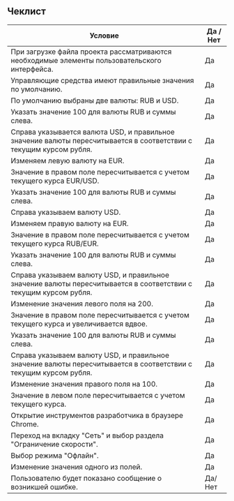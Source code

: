 ## Чеклист

| Условие                                                                                                   | Да / Нет  |
|-----------------------------------------------------------------------------------------------------------|-----------|
| При загрузке файла проекта рассматриваются необходимые элементы пользовательского интерфейса.             | Да        |
| Управляющие средства имеют правильные значения по умолчанию.                                             | Да        |
| По умолчанию выбраны две валюты: RUB и USD.                                                              | Да        |
| Указать значение 100 для валюты RUB и суммы слева.                                                       | Да        |
| Справа указывается валюта USD, и правильное значение валюты пересчитывается в соответствии с текущим курсом рубля. | Да |
| Изменяем левую валюту на EUR.                                                                            | Да        |
| Значение в правом поле пересчитывается с учетом текущего курса EUR/USD.                                 | Да        |
| Указать значение 100 для валюты RUB и суммы слева.                                                       | Да        |
| Справа указываем валюту USD.                                                                             | Да        |
| Изменяем правую валюту на EUR.                                                                           | Да        |
| Значение в правом поле пересчитывается с учетом текущего курса RUB/EUR.                                 | Да        |
| Указать значение 100 для валюты RUB и суммы слева.                                                       | Да        |
| Справа указываем валюту USD, и правильное значение валюты пересчитывается в соответствии с текущим курсом рубля. | Да |
| Изменение значения левого поля на 200.                                                                   | Да        |
| Значение в правом поле пересчитывается с учетом текущего курса и увеличивается вдвое.                   | Да        |
| Указать значение 100 для валюты RUB и суммы слева.                                                       | Да        |
| Справа указываем валюту USD, и правильное значение валюты пересчитывается в соответствии с текущим курсом рубля. | Да |
| Изменение значения правого поля на 100.                                                                  | Да        |
| Значение в левом поле пересчитывается с учетом текущего курса.                                          | Да        |
| Открытие инструментов разработчика в браузере Chrome.                                                    | Да        |
| Переход на вкладку "Сеть" и выбор раздела "Ограничение скорости".                                       | Да        |
| Выбор режима "Офлайн".                                                                                   | Да        |
| Изменение значения одного из полей.                                                                      | Да        |
| Пользователю будет показано сообщение о возникшей ошибке.                                                | Да/Нет        |

